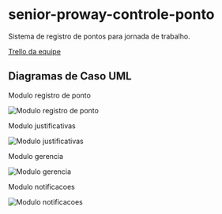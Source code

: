 # senior-proway-controle-ponto

Sistema de registro de pontos para jornada de trabalho.

[Trello da equipe](https://trello.com/b/eOqMwjQf/seniorgodev-controle-de-ponto)

## Diagramas de Caso UML

Modulo registro de ponto

![Modulo registro de ponto](https://github.com/KenjiNishi/senior-proway-controle-ponto/blob/main/DiagramasUML/imgs/case-ModuloRegistroPonto.jpg?raw=true)

Modulo justificativas

![Modulo justificativas](https://github.com/KenjiNishi/senior-proway-controle-ponto/blob/main/DiagramasUML/imgs/case-ModuloJustificativa.jpg?raw=true)

Modulo gerencia

![Modulo gerencia](https://github.com/KenjiNishi/senior-proway-controle-ponto/blob/main/DiagramasUML/imgs/case-ModuloGerencia.jpg?raw=true)

Modulo notificacoes

![Modulo notificacoes](https://github.com/KenjiNishi/senior-proway-controle-ponto/blob/main/DiagramasUML/imgs/case-ModuloNotificacoes.jpg?raw=true)

